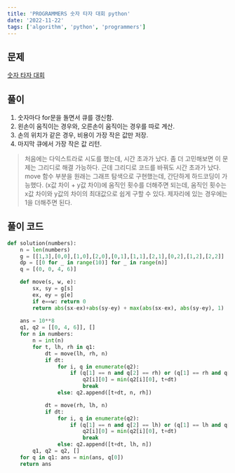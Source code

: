 ```yaml
---
title: 'PROGRAMMERS 숫자 타자 대회 python'
date: '2022-11-22'
tags: ['algorithm', 'python', 'programmers']
---
```





## 문제
[숫자 타자 대회](https://school.programmers.co.kr/learn/courses/30/lessons/136797)

## 풀이
  1. 숫자마다 for문을 돌면서 큐를 갱신함.
  2. 왼손이 움직이는 경우와, 오른손이 움직이는 경우를 따로 계산.
  3. 손의 위치가 같은 경우, 비용이 가장 작은 값만 저장. 
  4. 마지막 큐에서 가장 작은 값 리턴.

> 처음에는 다익스트라로 시도를 했는데, 시간 초과가 났다. 좀 더 고민해보면 이 문제는 그리디로 해결 가능하다. 근데 그리디로 코드를 바꿔도 시간 초과가 났다. move 함수 부분을 원래는 그래프 탐색으로 구현했는데, 간단하게 하드코딩이 가능했다. (x값 차이 + y값 차이)에 움직인 횟수를 더해주면 되는데, 움직인 횟수는 x값 차이와 y값의 차이의 최대값으로 쉽게 구할 수 있다. 제자리에 있는 경우에는 1을 더해주면 된다.

## 풀이 코드
```python
def solution(numbers):
    n = len(numbers)
    g = [[1,3],[0,0],[1,0],[2,0],[0,1],[1,1],[2,1],[0,2],[1,2],[2,2]]
    dp = [[0 for _ in range(10)] for _ in range(n)]
    q = [(0, 0, 4, 6)]

    def move(s, w, e):
        sx, sy = g[s]
        ex, ey = g[e]
        if e==w: return 0
        return abs(sx-ex)+abs(sy-ey) + max(abs(sx-ex), abs(sy-ey), 1)
    
    ans = 10**8
    q1, q2 = [[0, 4, 6]], []
    for n in numbers:
        n = int(n)
        for t, lh, rh in q1:
            dt = move(lh, rh, n)
            if dt:
                for i, q in enumerate(q2):
                    if (q[1] == n and q[2] == rh) or (q[1] == rh and q[2] == n):
                        q2[i][0] = min(q2[i][0], t+dt)
                        break
                else: q2.append([t+dt, n, rh])

            dt = move(rh, lh, n)
            if dt:
                for i, q in enumerate(q2):
                    if (q[1] == n and q[2] == lh) or (q[1] == lh and q[2] == n):
                        q2[i][0] = min(q2[i][0], t+dt)
                        break
                else: q2.append([t+dt, lh, n])
        q1, q2 = q2, []
    for q in q1: ans = min(ans, q[0])
    return ans
```
